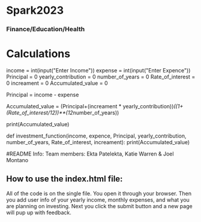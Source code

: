 # Spark2023
### Finance/Education/Health

# Calculations
income = int(input("Enter Income"))
expense = int(input("Enter Expence"))
Principal = 0
yearly_contribution = 0
number_of_years = 0
Rate_of_interest = 0
increament = 0
Accumulated_value = 0


Principal = income - expense

Accumulated_value = (Principal+(increament * yearly_contribution))*((1+ (Rate_of_interest/12))**(12*number_of_years))

print(Accumulated_value)

def investment_function(income, expence, Principal, yearly_contribution, number_of_years, Rate_of_interest, increament):
      print(Accumulated_value)
      
#README Info: 
Team members: Ekta Patelekta, Katie Warren & Joel Montano

## How to use the index.html file:
All of the code is on the single file. You open it through your browser. Then you add user info of your yearly income, monthly expenses, and what you are planning on investing. Next you click the submit button and a new page will pup up with feedback.
